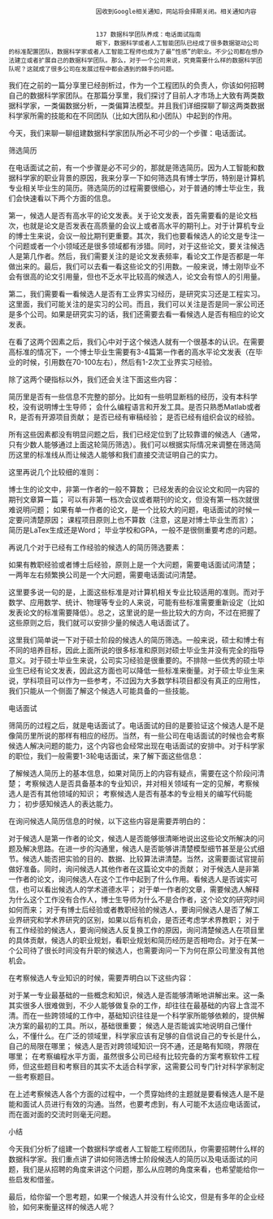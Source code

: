 
                            
                            因收到Google相关通知，网站将会择期关闭。相关通知内容
                            
                            
                            137 数据科学团队养成：电话面试指南
                            眼下，数据科学或者人工智能团队已经成了很多数据驱动公司的标准配置团队，数据科学家或者人工智能工程师也成为了最“性感”的职业。不少公司都在想办法建立或者扩展自己的数据科学团队。那么，对于一个公司来说，究竟需要什么样的数据科学团队呢？这就成了很多公司在发展过程中都会遇到的棘手的问题。

我们在之前的一篇分享里已经剖析过，作为一个工程团队的负责人，你该如何招聘自己的数据科学家团队。在那篇分享里，我们探讨了目前人才市场上大致有两类数据科学家，一类偏数据分析，一类偏算法模型。并且我们详细探聊了聊这两类数据科学家所需的技能和在不同团队（比如大团队和小团队）中起到的作用。

今天，我们来聊一聊组建数据科学家团队所必不可少的一个步骤：电话面试。

筛选简历

在电话面试之前，有一个步骤是必不可少的，那就是筛选简历。因为人工智能和数据科学家的职业背景的原因，我来分享一下如何筛选具有博士学历，特别是计算机专业相关毕业生的简历。筛选简历的过程需要很细心，对于普通的博士毕业生，我们会快速看以下两个方面的信息。

第一，候选人是否有高水平的论文发表。关于论文发表，首先需要看的是论文档次，也就是论文是否发表在高质量的会议上或者高水平的期刊上。对于计算机专业的博士生来说，会议一般比期刊更重要。其次，我们也要看候选人的论文是专注一个问题或者一个小领域还是很多领域都有涉猎。同时，对于这些论文，要关注候选人是第几作者。然后，我们需要关注的是论文发表频率，看论文工作是否都是一年做出来的。最后，我们可以去看一看这些论文的引用数。一般来说，博士刚毕业不会有很高的论文引用量，但也不乏水平比较高的候选人，论文会有惊人的引用量。

第二，我们需要看一看候选人是否有工业界实习经历，是研究实习还是工程实习。这里面，我们可能关注的是实习的公司。而且，我们可以关注是否是同一家公司还是多个公司。如果是研究实习的话，我们还需要去看一看候选人是否有相应的论文发表。

在看了这两个因素之后，我们心中对于这个候选人就有一个很基本的认识。在需要高标准的情况下，一个博士毕业生需要有3-4篇第一作者的高水平论文发表（在毕业的时候，引用数在70-100左右），然后有1-2次工业界实习经验。

除了这两个硬指标以外，我们还会关注下面这些内容：


简历里是否有一些信息不完整的部分。比如有一些明显断档的经历，没有本科学校，没有说明博士生导师；
会什么编程语言和开发工具。是否只熟悉Matlab或者R，是否有开源项目贡献；
是否已经有审稿经验；
是否已经有组织会议的经验。


所有这些因素都没有明显问题之后，我们已经定位到了比较靠谱的候选人（通常，只有少数人能够通过上面这轮简历筛选）。我们可以根据实际情况来调整在筛选简历这里的标准线从而让候选人能够和我们直接交流证明自己的实力。

这里再说几个比较细的准则：


博士生的论文中，非第一作者的一般不算数；
已经发表的会议论文和同一内容的期刊文章算一篇；
可以有非第一档次会议或者期刊的论文，但没有第一档次就很难说明问题；
如果有单一作者的论文，是一个比较大的问题，电话面试的时候一定要问清楚原因；
课程项目原则上也不算数（注意，这是对博士毕业生而言）；
简历是LaTex生成还是Word；
毕业学校和GPA，一般不是很侧重要考虑的问题。


再说几个对于已经有工作经验的候选人的简历筛选要素：


如果有教职经验或者博士后经验，原则上是一个大问题，需要电话面试问清楚；
一两年左右频繁换公司是一个大问题，需要电话面试问清楚。


这里要多说一句的是，上面这些标准是对计算机相关专业比较适用的准则。而对于数学、应用数学、统计、物理等专业的人来说，可能有些标准需要重新设定（比如发表论文的标准需要降低）。总之，这里说的是一些比较大的方向，不过在把握了这些原则之后，我们就可以安排少量的候选人电话面试了。

这里我们简单说一下对于硕士阶段的候选人的简历筛选。一般来说，硕士和博士有不同的培养目标，因此上面所说的很多标准和原则对硕士毕业生并没有完全的指导意义。对于硕士毕业生来说，公司实习经验是很重要的。不排除一些优秀的硕士毕业生已经有论文发表，因此这方面也可以降低一些标准来衡量。对于硕士毕业生来说，学科项目可以作为一些参考，不过因为大多数学科项目都没有真正的应用性，我们只能从一个侧面了解这个候选人可能具备的一些技能。

电话面试

筛简历的过程之后，就是电话面试了。电话面试的目的是要验证这个候选人是不是像简历里所说的那样有相应的经历。当然，有一些公司在电话面试的时候也会考察候选人解决问题的能力，这个内容也会经常出现在电话面试的安排中。对于科学家的职位，我们一般需要1-3轮电话面试，来了解下面这些信息：


了解候选人简历上的基本信息，如果对简历上的内容有疑点，需要在这个阶段问清楚；
考察候选人是否具备基本的专业知识，并对相关领域有一定的见解，考察候选人是否有其他领域的知识；
考察候选人是否有基本的专业相关的编写代码能力；
初步感知候选人的表达能力。


在询问候选人简历信息的时候，以下这些内容是需要弄明白的：


对于候选人是第一作者的论文，候选人是否能够很清晰地说出这些论文所解决的问题及解决思路。在进一步的沟通里，候选人是否能够讲清楚模型细节甚至是公式细节。候选人能否把实验的目的、数据、比较算法讲清楚。当然，这需要面试官提前做好准备。同时，询问候选人其他作者在这篇论文中的贡献；
对于候选人是非第一作者的论文，询问候选人在这个工作中起到了什么作用。看候选人是否诚实可信，也可以看出候选人的学术道德水平；
对于单一作者的文章，需要候选人解释为什么这个工作没有合作人，博士生导师为什么不是合作者，这个论文的研究时间如何而来；
对于有博士后经验或者教职经验的候选人，要询问候选人是否了解工业界研究和学术界研究的区别，如果以后有机会，是否还考虑学术界教职；
对于有工作经验的候选人，要询问候选人反复换工作的原因，询问清楚候选人在项目里的具体贡献，候选人的职业规划，看职业规划和简历经历是否相吻合。对于在某一个公司待了很长时间没有升职的候选人，也需要询问一下为何在原公司里没有其他机会。


在考察候选人专业知识的时候，需要弄明白以下这些内容：


对于某一专业最基础的一些概念和知识，候选人是否能够清晰地讲解出来。这一条其实很多人很难做到，不少人能够做复杂的工作，却往往在最基础的内容上含混不清。而在一些跨领域的工作中，基础知识往往是一个科学家所能够依赖的，提供解决方案的最初的工具。所以，基础很重要；
候选人是否能诚实地说明自己懂什么，不懂什么。在广泛的领域里，科学家应该有足够的自信说自己的专长是什么，自己的局限在哪里；
候选人是否对跨领域知识一窍不通，还是略有知晓，界限在哪里；
在考察编程水平方面，虽然很多公司已经有比较完备的方案考察软件工程师，但这些题目和考察目的其实不太适合科学家，这需要公司专门针对科学家制定一些考察题目。


在上述考察候选人各个方面的过程中，一个贯穿始终的主题就是要看候选人是不是能和面试人员进行有效的沟通。当然，也要考虑到，有人可能不太适应电话面试，而在面对面的交流时则毫无问题。

小结

今天我们分析了组建一个数据科学或者人工智能工程师团队，你需要招聘什么样的数据科学家。我们重点讲了讲如何筛选博士阶段候选人的简历以及电话面试的问题，我们是从招聘的角度来讲这个问题，那么从应聘的角度来看，也希望能给你一些启发和借鉴。

最后，给你留一个思考题，如果一个候选人并没有什么论文，但是有多年的企业经验，如何来衡量这样的候选人呢？

                        
                        
                            